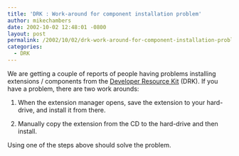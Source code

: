 ```yaml
---
title: 'DRK : Work-around for component installation problem'
author: mikechambers
date: 2002-10-02 12:48:01 -0800
layout: post
permalink: /2002/10/02/drk-work-around-for-component-installation-problem/
categories:
  - DRK
---
```



We are getting a couple of reports of people having problems installing extensions / components from the [Developer Resource Kit][1] (DRK). If you have a problem, there are two work arounds:  
  
1.  When the extension manager opens, save the extension to your hard-drive, and install it from there.
  
2.  Manually copy the extension from the CD to the hard-drive and then install.

  
Using one of the steps above should solve the problem.

 [1]: http://www.macromedia.com/software/drk/